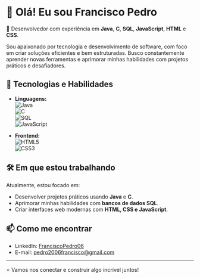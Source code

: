 # 👋 Olá! Eu sou Francisco Pedro

🎯 Desenvolvedor com experiência em **Java**, **C**, **SQL**, **JavaScript**, **HTML** e **CSS**.

Sou apaixonado por tecnologia e desenvolvimento de software, com foco em criar soluções eficientes e bem estruturadas. Busco constantemente aprender novas ferramentas e aprimorar minhas habilidades com projetos práticos e desafiadores.

## 🚀 Tecnologias e Habilidades

- **Linguagens:**  
  ![Java](https://img.shields.io/badge/Java-blue?style=flat&logo=java)  
  ![C](https://img.shields.io/badge/C-00599C?style=flat&logo=c)  
  ![SQL](https://img.shields.io/badge/SQL-4479A1?style=flat&logo=mysql)  
  ![JavaScript](https://img.shields.io/badge/JavaScript-F7DF1E?style=flat&logo=javascript&logoColor=black)

- **Frontend:**  
  ![HTML5](https://img.shields.io/badge/HTML5-E34F26?style=flat&logo=html5&logoColor=white)  
  ![CSS3](https://img.shields.io/badge/CSS3-1572B6?style=flat&logo=css3)

## 🛠️ Em que estou trabalhando
Atualmente, estou focado em:
- Desenvolver projetos práticos usando **Java** e **C**.
- Aprimorar minhas habilidades com **bancos de dados SQL**.
- Criar interfaces web modernas com **HTML, CSS e JavaScript**. 

## 📫 Como me encontrar
- LinkedIn: [FranciscoPedro06](https://www.linkedin.com/in/francisco-pedro)
- E-mail: pedro2006francisco@gmail.com

---

⭐ Vamos nos conectar e construir algo incrível juntos!
